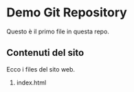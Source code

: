 # Demo Git Repository

Questo è il primo file in questa repo.

## Contenuti del sito

Ecco i files del sito web.

1. index.html
